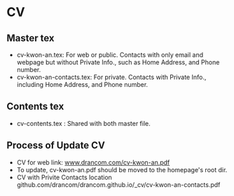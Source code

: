 # CV
## Master tex 
- cv-kwon-an.tex: For web or public. Contacts with only email and webpage but without Private Info., such as Home Address, and Phone number. 
- cv-kwon-an-contacts.tex: For private. Contacts with Private Info., including Home Address, and Phone number. 

## Contents tex 
- cv-contents.tex : Shared with both master file.

## Process of Update CV 
- CV for web link: www.drancom.com/cv-kwon-an.pdf
- To update, cv-kwon-an.pdf should be moved to the homepage's root dir. 
- CV with Privite Contacts location github.com/drancom/drancom.github.io/_cv/cv-kwon-an-contacts.pdf



